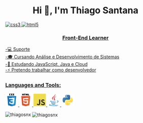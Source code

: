 <link rel="stylesheet" href="https://cdnjs.cloudflare.com/ajax/libs/font-awesome/6.0.0-beta3/css/all.min.css">

<h1 align="center">Hi 👋, I'm Thiago Santana</h1>
<p align="left"> <a href="https://www.linkedin.com/in/thiagosantanacq/" target="_blank" rel="noreferrer"> <img src="https://raw.githubusercontent.com/rahuldkjain/github-profile-readme-generator/master/src/images/icons/Social/linked-in-alt.svg" alt="css3" width="30px" height="40"/> </a> <a href="https://thiagosantana.netlify.app/" target="_blank" rel="noreferrer"> <img src="https://raw.githubusercontent.com/rahuldkjain/github-profile-readme-generator/master/src/images/icons/Social/codepen.svg" alt="html5" width="30px" >


<h3 align="center">Front-End Learner</h3>
-💻 Suporte <br>
-🎓 Cursando Análise e Desenvolvimento de Sistemas<br>
-👾 Estudando JavaScript, Java e Cloud<br>
-⚡ Pretendo trabalhar como desenvolvedor<br>



<h3 align="left">Languages and Tools:</h3>
<p align="left"> <a href="https://www.w3schools.com/css/" target="_blank" rel="noreferrer"> <img src="https://raw.githubusercontent.com/devicons/devicon/master/icons/css3/css3-original-wordmark.svg" alt="css3" width="40" height="40"/> </a> <a href="https://www.w3.org/html/" target="_blank" rel="noreferrer"> <img src="https://raw.githubusercontent.com/devicons/devicon/master/icons/html5/html5-original-wordmark.svg" alt="html5" width="40" height="40"/> </a> <a href="https://developer.mozilla.org/en-US/docs/Web/JavaScript" target="_blank" rel="noreferrer"> <img src="https://raw.githubusercontent.com/devicons/devicon/master/icons/javascript/javascript-original.svg" alt="javascript" width="40" height="40"/> </a>
<a href="https://developer.mozilla.org/en-US/docs/Web/JavaScript" target="_blank" rel="noreferrer"> <img src="https://raw.githubusercontent.com/devicons/devicon/master/icons/java/java-original.svg" alt="javat" width="40" height="40"/> </a>
  <a href="https://developer.mozilla.org/en-US/docs/Web/JavaScript" target="_blank" rel="noreferrer"> <img src="https://raw.githubusercontent.com/devicons/devicon/master/icons/python/python-original.svg" alt="python" width="40" height="40"/> </a>
  
</p>
</p>

<p><img align="left" src="https://github-readme-stats.vercel.app/api/top-langs?username=thiagosnx&show_icons=true&locale=en&layout=compact" alt="thiagosnx" /></p>

<p>&nbsp;<img align="center" src="https://github-readme-stats.vercel.app/api?username=thiagosnx&show_icons=true&locale=en" alt="thiagosnx" /></p>
